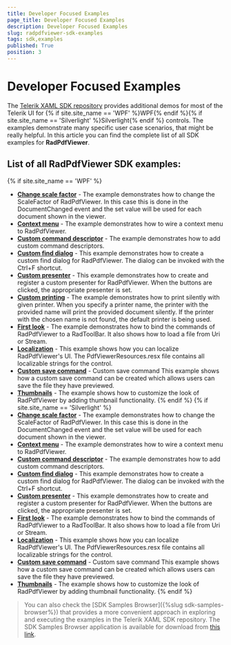 ```yaml
---
title: Developer Focused Examples
page_title: Developer Focused Examples
description: Developer Focused Examples
slug: radpdfviewer-sdk-examples
tags: sdk,examples
published: True
position: 3
---
```


# Developer Focused Examples

The [Telerik XAML SDK repository](https://github.com/telerik/xaml-sdk/tree/master/) provides additional demos for most of the Telerik UI for {% if site.site_name == 'WPF' %}WPF{% endif %}{% if site.site_name == 'Silverlight' %}Silverlight{% endif %} controls. The examples demonstrate many specific user case scenarios, that might be really helpful. In this article you can find the complete list of all SDK examples for __RadPdfViewer__.

## List of all RadPdfViewer SDK examples:

{% if site.site_name == 'WPF' %}

* __[Change scale factor](https://github.com/telerik/xaml-sdk/tree/master/PdfViewer/ChangeScaleFactor)__ - The example demonstrates how to change the ScaleFactor of RadPdfViewer. In this case this is done in the DocumentChanged event and the set value will be used for each document shown in the viewer.
* __[Context menu](https://github.com/telerik/xaml-sdk/tree/master/PdfViewer/ContextMenu)__ - The example demonstrates how to wire a context menu to RadPdfViewer.
* __[Custom command descriptor](https://github.com/telerik/xaml-sdk/tree/master/PdfViewer/CustomCommandDescriptor)__ - The example demonstrates how to add custom command descriptors.
* __[Custom find dialog](https://github.com/telerik/xaml-sdk/tree/master/PdfViewer/CustomFindDialog)__ - This example demonstrates how to create a custom find dialog for RadPdfViewer. The dialog can be invoked with the Ctrl+F shortcut.
* __[Custom presenter](https://github.com/telerik/xaml-sdk/tree/master/PdfViewer/CustomPresenter)__ - This example demonstrates how to create and register a custom presenter for RadPdfViewer. When the buttons are clicked, the appropriate presenter is set.
* __[Custom printing](https://github.com/telerik/xaml-sdk/tree/master/PdfViewer/CustomPrinting)__ - The example demonstrates how to print silently with given printer. When you specify a printer name, the printer with the provided name will print the provided document silently. If the printer with the chosen name is not found, the default printer is being used.
* __[First look](https://github.com/telerik/xaml-sdk/tree/master/PdfViewer/FirstLook)__ - The example demonstrates how to bind the commands of RadPdfViewer to a RadToolBar. It also shows how to load a file from Uri or Stream.
* __[Localization](https://github.com/telerik/xaml-sdk/tree/master/PdfViewer/Localization)__ - This example shows how you can localize RadPdfViewer's UI.  The PdfViewerResources.resx file contains all localizable strings for the control.
* __[Custom save command](https://github.com/telerik/xaml-sdk/tree/master/PdfViewer/PdfViewerCustomSaveCommand)__ -  Custom save command 
This example shows how a custom save command can be created which allows users can save the file they have previewed.
* __[Thumbnails](https://github.com/telerik/xaml-sdk/tree/master/PdfViewer/Thumbnails)__ - The example shows how to customize the look of RadPdfViewer by adding thumbnail functionality.
{% endif %}
{% if site.site_name == 'Silverlight' %}
* __[Change scale factor](https://github.com/telerik/xaml-sdk/tree/master/PdfViewer/ChangeScaleFactor)__ - The example demonstrates how to change the ScaleFactor of RadPdfViewer. In this case this is done in the DocumentChanged event and the set value will be used for each document shown in the viewer.
* __[Context menu](https://github.com/telerik/xaml-sdk/tree/master/PdfViewer/ContextMenu)__ - The example demonstrates how to wire a context menu to RadPdfViewer.
* __[Custom command descriptor](https://github.com/telerik/xaml-sdk/tree/master/PdfViewer/CustomCommandDescriptor)__ - The example demonstrates how to add custom command descriptors.
* __[Custom find dialog](https://github.com/telerik/xaml-sdk/tree/master/PdfViewer/CustomFindDialog)__ - This example demonstrates how to create a custom find dialog for RadPdfViewer. The dialog can be invoked with the Ctrl+F shortcut.
* __[Custom presenter](https://github.com/telerik/xaml-sdk/tree/master/PdfViewer/CustomPresenter)__ - This example demonstrates how to create and register a custom presenter for RadPdfViewer. When the buttons are clicked, the appropriate presenter is set.
* __[First look](https://github.com/telerik/xaml-sdk/tree/master/PdfViewer/FirstLook)__ - The example demonstrates how to bind the commands of RadPdfViewer to a RadToolBar. It also shows how to load a file from Uri or Stream.
* __[Localization](https://github.com/telerik/xaml-sdk/tree/master/PdfViewer/Localization)__ - This example shows how you can localize RadPdfViewer's UI.  The PdfViewerResources.resx file contains all localizable strings for the control.
* __[Custom save command](https://github.com/telerik/xaml-sdk/tree/master/PdfViewer/PdfViewerCustomSaveCommand)__ -  Custom save command 
This example shows how a custom save command can be created which allows users can save the file they have previewed.
* __[Thumbnails](https://github.com/telerik/xaml-sdk/tree/master/PdfViewer/Thumbnails)__ - The example shows how to customize the look of RadPdfViewer by adding thumbnail functionality.
{% endif %}

>You can also check the [SDK Samples Browser]({%slug sdk-samples-browser%}) that provides a more convenient approach in exploring and executing the examples in the Telerik XAML SDK repository. The SDK Samples Browser application is available for download from [this link](http://demos.telerik.com/xaml-sdkbrowser/).
